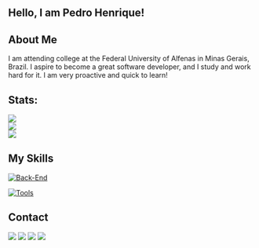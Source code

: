 ## Hello, I am Pedro Henrique!

## About Me 

I am attending college at the Federal University of Alfenas in Minas Gerais, Brazil. I aspire to become a great software developer, and I study and work hard for it. I am very proactive and quick to learn!

## Stats:
![](https://github-readme-stats.vercel.app/api/top-langs/?username=pedrohalb&theme=dark&hide_border=false&include_all_commits=false&count_private=false&layout=compact)<br>
![](https://github-readme-stats.vercel.app/api?username=pedrohalb&theme=dark&hide_border=false&include_all_commits=false&count_private=false)</br>
![](https://github-readme-streak-stats.herokuapp.com/?user=pedrohalb&theme=dark&hide_border=false)

## My Skills
[![Back-End](https://skillicons.dev/icons?i=c,cpp,cs,java,js,mysql,haskell,html,css,python)](https://skillicons.dev)

[![Tools](https://skillicons.dev/icons?i=vscode,idea,git,github,replit,blender,r,linux,unity,visualstudio)](https://skillicons.dev)

##

  ## Contact
  <div> 
  <a href="https://www.instagram.com/pedroohalb/" target="_blank"><img src="https://img.shields.io/badge/-Instagram-%23E4405F?style=for-the-badge&logo=instagram&logoColor=white" target="_blank"></a>
  <a href = "mailto:pedro.barbosa@sou.unifal-mg.edu.br"><img src="https://img.shields.io/badge/-Email-%23333?style=for-the-badge&logo=gmail&logoColor=white" target="_blank"></a>
  <a href=https://www.linkedin.com/in/pedro-henrique-alves-barbosa-3056aa26a/" target="_blank"><img src="https://img.shields.io/badge/-LinkedIn-%230077B5?style=for-the-badge&logo=linkedin&logoColor=white" target="_blank"></a> 
  <a href="https://github.com/pedrohalb" target="_blank"><img src="https://img.shields.io/github/followers/pedrohalb?label=follow&style=social" target="_blank"></a>
</div>

